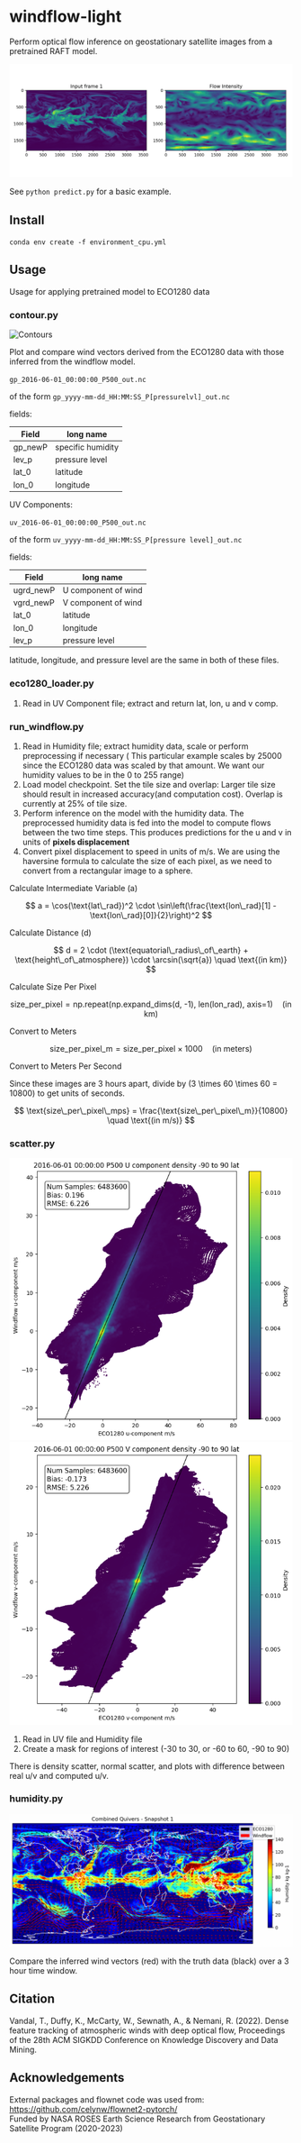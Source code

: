 # windflow-light 

Perform optical flow inference on geostationary satellite images from a pretrained RAFT model. 

![windflow example](./humidity_plots/Humidity.png)

See  `python predict.py` for a basic example.

## Install

`conda env create -f environment_cpu.yml`

## Usage

Usage for applying pretrained model to ECO1280 data

### contour.py

![Contours](./contour_plots/combined_quiver.png)

Plot and compare wind vectors derived from the ECO1280 data with those inferred from the windflow model.

`gp_2016-06-01_00:00:00_P500_out.nc`

of the form `gp_yyyy-mm-dd_HH:MM:SS_P[pressurelvl]_out.nc`

fields:

| Field | long name |
| --- | --- |
| gp_newP | specific humidity |
| lev_p | pressure level |
| lat_0 | latitude |
| lon_0 | longitude |

UV Components:

`uv_2016-06-01_00:00:00_P500_out.nc`

of the form `uv_yyyy-mm-dd_HH:MM:SS_P[pressure level]_out.nc`

fields:

| Field | long name |
| --- | --- |
| ugrd_newP | U component of wind |
| vgrd_newP | V component of wind |
| lat_0 | latitude |
| lon_0 | longitude |
| lev_p | pressure level |

latitude, longitude, and pressure level are the same in both of these files. 

### eco1280_loader.py

1. Read in UV Component file; extract and return lat, lon, u and v comp. 

### run_windflow.py

1. Read in Humidity file; extract humidity data, scale  or perform preprocessing if necessary ( This particular example scales by 25000 since the ECO1280 data was scaled by that amount. We want our humidity values to be in the 0 to 255 range)
2. Load model checkpoint. Set the tile size and overlap: Larger tile size should result in increased accuracy(and computation cost). Overlap is currently at 25% of tile size.
3. Perform inference on the model with the humidity data. The preprocessed humidity data is fed into the model to compute flows between the two time steps. This produces predictions for the u and v in units of **pixels displacement**
4. Convert pixel displacement to speed in units of m/s. We are using the haversine formula to calculate the size of each pixel, as we need to convert from a rectangular image to a sphere.

Calculate Intermediate Variable \(a\)

$$
a = \cos(\text{lat\_rad})^2 \cdot \sin\left(\frac{\text{lon\_rad}[1] - \text{lon\_rad}[0]}{2}\right)^2
$$

Calculate Distance \(d\)

$$
d = 2 \cdot (\text{equatorial\_radius\_of\_earth} + \text{height\_of\_atmosphere}) \cdot \arcsin(\sqrt{a}) \quad \text{(in km)}
$$

Calculate Size Per Pixel

$$
\text{size\_per\_pixel} = \text{np.repeat(np.expand\_dims(d, -1), len(lon\_rad), axis=1)} \quad \text{(in km)}
$$

Convert to Meters

$$
\text{size\_per\_pixel\_m} = \text{size\_per\_pixel} \times 1000 \quad \text{(in meters)}
$$

Convert to Meters Per Second

Since these images are 3 hours apart, divide by \(3 \times 60 \times 60 = 10800\) to get units of seconds.

$$
\text{size\_per\_pixel\_mps} = \frac{\text{size\_per\_pixel\_m}}{10800} \quad \text{(in m/s)}
$$

### scatter.py

![scatter u](./scatterplots/scatter_density.ucomp_500_90to90_pixel.png)
![scatter v](./scatterplots/scatter_density.vcomp_500_90to90_pixel.png)


1. Read in UV file and Humidity file
2. Create a mask for regions of interest (-30 to 30, or -60 to 60, -90 to 90)

There is density scatter, normal scatter, and plots with difference between real u/v and computed u/v. 

### humidity.py

![eco1280 example](./humidity_plots/combined_humidity_quivers.gif)

Compare the inferred wind vectors (red) with the truth data (black) over a 3 hour time window.
 
## Citation

Vandal, T., Duffy, K., McCarty, W., Sewnath, A., & Nemani, R. (2022). Dense feature tracking of atmospheric winds with deep optical flow, Proceedings of the 28th ACM SIGKDD Conference on Knowledge Discovery and Data Mining.

## Acknowledgements

External packages and flownet code was used from: https://github.com/celynw/flownet2-pytorch/ <br>
Funded by NASA ROSES Earth Science Research from Geostationary Satellite Program (2020-2023)
